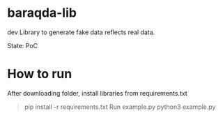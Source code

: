 # baraqda-lib
dev
Library to generate fake data reflects real data.

State: PoC

# How to run

After downloading folder, install libraries from requirements.txt
> pip install -r requirements.txt
Run example.py
> python3 example.py
